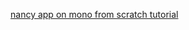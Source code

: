 
[nancy app on mono from scratch tutorial](http://littlegists.blogspot.ru/2012/12/building-simple-nancy-app-from-scratch.html)